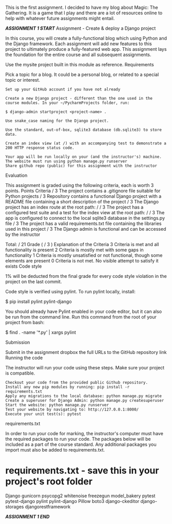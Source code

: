 This is the first assignment. I decided to have my blog about Magic: The Gathering. It is a game that I play and there are a lot of resources online to help with whatever future assignments might entail.

*********************ASSIGNMENT 1 START*********************
Assignment - Create & deploy a Django project

In this course, you will create a fully-functional blog which using Python and the Django framework. Each assignment will add new features to this project to ultimately produce a fully-featured web app. This assignment lays the foundation for the entire course and all subsequent assignments.

Use the mysite project built in this module as reference.
Requirements

Pick a topic for a blog. It could be a personal blog, or related to a special topic or interest.

    Set up your GitHub account if you have not already

    Create a new Django project - different than the one used in the course modules. In your ~/PycharmProjects folder, run:

    $ django-admin startproject <project-name> .

    Use snake_case naming for the Django project.

    Use the standard, out-of-box, sqlite3 database (db.sqlite3) to store data.

    Create an index view (at /) with an accompanying test to demonstrate a 200 HTTP response status code.

    Your app will be run locally on your (and the instructor's) machine. The website must run using python manage.py runserver
    Share github repo (public) for this assignment with the instructor

Evaluation

This assignment is graded using the following criteria, each is worth 3 points.
Points 	Criteria
/ 3 	The project contains a .gitignore file suitable for Python projects
/ 3 	Repository contains a functional Django project with a README file containing a short description of the project
/ 3 	The Django project has an index route at the root path: /
/ 3 	The project has a configured test suite and a test for the index view at the root path: /
/ 3 	The app is configured to connect to the local sqlite3 database in the settings.py file
/ 3 	The project has a valid requirements.txt file containing the libraries used in this project
/ 3 	The Django admin is functional and can be accessed by the instructor

Total: / 21
Grade ( / 3 ) 	Explanation of the Criteria
3 	Criteria is met and all functionality is present
2 	Criteria is mostly met with some gaps in functionality
1 	Criteria is mostly unsatisfied or not functional, though some elements are present
0 	Criteria is not met. No visible attempt to satisfy it exists
Code style

1% will be deducted from the final grade for every code style violation in the project on the last commit.

Code style is verified using pylint. To run pylint locally, install:

$ pip install pylint pylint-django

You should already have Pylint enabled in your code editor, but it can also be run from the command line. Run this command from the root of your project from bash:

$ find . -name '*.py' | xargs pylint

Submission

Submit in the assignment dropbox the full URLs to the GitHub repository link
Running the code

The instructor will run your code using these steps. Make sure your project is compatible.

    Checkout your code from the provided public Github repository.
    Install any new pip modules by running: pip install -r requirements.txt
    Apply any migrations to the local database: python manage.py migrate
    Create a superuser for Django Admin: python manage.py createsuperuser
    Start the website: python manage.py runserver
    Test your website by navigating to: http://127.0.0.1:8000/
    Execute your unit test(s): pytest

requirements.txt

In order to run your code for marking, the instructor's computer must have the required packages to run your code. The packages below will be included as a part of the course standard. Any additional packages you import must also be added to requirements.txt.

# requirements.txt - save this in your project's root folder

Django
gunicorn
psycopg2
whitenoise
freezegun
model_bakery
pytest
pytest-django
pylint
pylint-django
Pillow
boto3
django-ckeditor
django-storages
djangorestframework

*********************ASSIGNMENT 1 END*********************